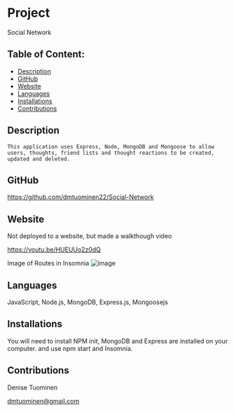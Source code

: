 # Project  
  Social Network
## Table of Content:
* [Description](#description)
* [GitHub](#github)
* [Website](#website)
* [Languages](#languages)
* [Installations](#installations)
* [Contributions](#contributions)

## Description
    This application uses Express, Node, MongoDB and Mongoose to allow users, thoughts, friend lists and thought reactions to be created, updated and deleted.
    


## GitHub
https://github.com/dmtuominen22/Social-Network

## Website 
Not deployed to a website, but made a walkthough video 

https://youtu.be/HUEUUo2z0dQ

Image of Routes in Insomnia
![image](https://user-images.githubusercontent.com/84994258/137600719-28ca0ed8-d9ea-4020-8b72-a4668090ead2.png)
## Languages
  JavaScript, Node.js, MongoDB, Express.js, Mongoosejs
## Installations
  You will need to install  NPM init, MongoDB and Express are installed on your computer.
and use npm start and Insomnia.
 ## Contributions
  Denise Tuominen
  
  dmtuominen@gmail.com 